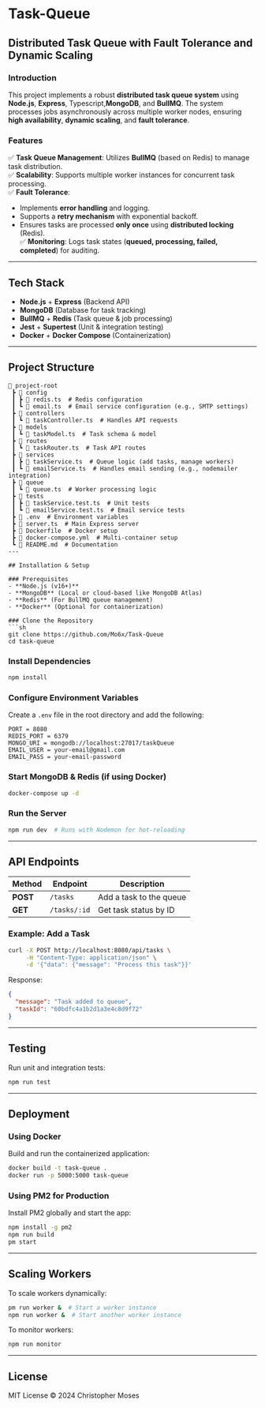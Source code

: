 # Task-Queue

## Distributed Task Queue with Fault Tolerance and Dynamic Scaling

### Introduction
This project implements a robust **distributed task queue system** using **Node.js**, **Express**, Typescript,**MongoDB**, and **BullMQ**. The system processes jobs asynchronously across multiple worker nodes, ensuring **high availability**, **dynamic scaling**, and **fault tolerance**.

### Features
✅ **Task Queue Management**: Utilizes **BullMQ** (based on Redis) to manage task distribution.  
✅ **Scalability**: Supports multiple worker instances for concurrent task processing.  
✅ **Fault Tolerance**:
- Implements **error handling** and logging.
- Supports a **retry mechanism** with exponential backoff.
- Ensures tasks are processed **only once** using **distributed locking** (Redis).  
✅ **Monitoring**: Logs task states (**queued, processing, failed, completed**) for auditing.

---

## Tech Stack
- **Node.js** + **Express** (Backend API)
- **MongoDB** (Database for task tracking)
- **BullMQ** + **Redis** (Task queue & job processing)
- **Jest** + **Supertest** (Unit & integration testing)
- **Docker** + **Docker Compose** (Containerization)

---

## Project Structure
```
📂 project-root
 ┣ 📂 config
 ┃ ┣ 📜 redis.ts  # Redis configuration
 ┃ ┗ 📜 email.ts  # Email service configuration (e.g., SMTP settings)
 ┣ 📂 controllers
 ┃ ┗ 📜 taskController.ts  # Handles API requests
 ┣ 📂 models
 ┃ ┗ 📜 taskModel.ts  # Task schema & model
 ┣ 📂 routes
 ┃ ┗ 📜 taskRouter.ts  # Task API routes
 ┣ 📂 services
 ┃ ┣ 📜 taskService.ts  # Queue logic (add tasks, manage workers)
 ┃ ┗ 📜 emailService.ts  # Handles email sending (e.g., nodemailer integration)
 ┣ 📂 queue
 ┃ ┗ 📜 queue.ts  # Worker processing logic
 ┣ 📂 tests
 ┃ ┣ 📜 taskService.test.ts  # Unit tests
 ┃ ┗ 📜 emailService.test.ts  # Email service tests
 ┣ 📜 .env  # Environment variables
 ┣ 📜 server.ts  # Main Express server
 ┣ 📜 Dockerfile  # Docker setup
 ┣ 📜 docker-compose.yml  # Multi-container setup
 ┗ 📜 README.md  # Documentation
---

## Installation & Setup

### Prerequisites
- **Node.js (v16+)**
- **MongoDB** (Local or cloud-based like MongoDB Atlas)
- **Redis** (For BullMQ queue management)
- **Docker** (Optional for containerization)

### Clone the Repository
```sh
git clone https://github.com/Mo6x/Task-Queue
cd task-queue
```

### Install Dependencies
```sh
npm install
```

### Configure Environment Variables
Create a `.env` file in the root directory and add the following:
```env
PORT = 8080
REDIS_PORT = 6379
MONGO_URI = mongodb://localhost:27017/taskQueue
EMAIL_USER = your-email@gmail.com
EMAIL_PASS = your-email-password

```

### Start MongoDB & Redis (if using Docker)
```sh
docker-compose up -d
```

### Run the Server
```sh
npm run dev  # Runs with Nodemon for hot-reloading
```

---

## API Endpoints
| Method  | Endpoint      | Description |
|---------|-------------|-------------|
| **POST** | `/tasks`    | Add a task to the queue |
| **GET**  | `/tasks/:id` | Get task status by ID |

### Example: Add a Task
```sh
curl -X POST http://localhost:8080/api/tasks \
     -H "Content-Type: application/json" \
     -d '{"data": {"message": "Process this task"}}'
```

Response:
```json
{
  "message": "Task added to queue",
  "taskId": "60bdfc4a1b2d1a3e4c8d9f72"
}
```

---

## Testing
Run unit and integration tests:
```sh
npm run test
```

---

## Deployment

### Using Docker
Build and run the containerized application:
```sh
docker build -t task-queue .
docker run -p 5000:5000 task-queue
```

### Using PM2 for Production
Install PM2 globally and start the app:
```sh
npm install -g pm2
npm run build
pm start
```

---

## Scaling Workers
To scale workers dynamically:
```sh
pm run worker &  # Start a worker instance
npm run worker &  # Start another worker instance
```

To monitor workers:
```sh
npm run monitor
```

---

## License
MIT License © 2024 Christopher Moses



